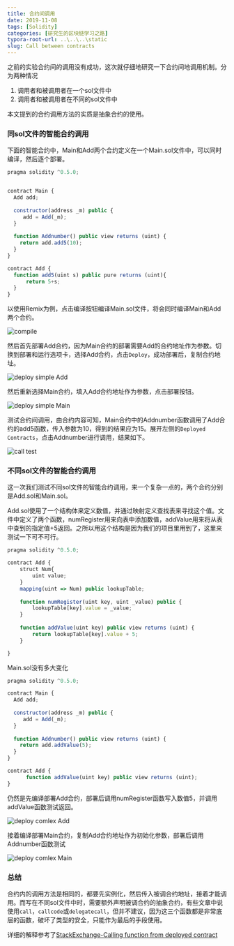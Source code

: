 ```yaml
---
title: 合约间调用
date: 2019-11-08
tags: [Solidity]
categories: [研究生的区块链学习之路]
typora-root-url: ..\..\..\static
slug: Call between contracts
---
```


之前的实验合约间的调用没有成功，这次就仔细地研究一下合约间地调用机制。分为两种情况

1. 调用者和被调用者在一个sol文件中
2. 调用者和被调用者在不同的sol文件中

本文提到的合约调用方法的实质是抽象合约的使用。

### 同sol文件的智能合约调用

下面的智能合约中，Main和Add两个合约定义在一个Main.sol文件中，可以同时编译，然后逐个部署。

```js
pragma solidity ^0.5.0;


contract Main {
  Add add;
  
  constructor(address _m) public {
     add = Add(_m);
  }
  
  function Addnumber() public view returns (uint) {
    return add.add5(10);
  }
}

contract Add {
  function add5(uint s) public pure returns (uint){
      return 5+s;
  }
}
```

以使用Remix为例，点击编译按钮编译Main.sol文件，将会同时编译Main和Add两个合约。

![compile](/images/智能合约-合约间调用/68472178-e6294d00-025a-11ea-8b4b-41a53b471c18.png)

 然后首先部署Add合约，因为Main合约的部署需要Add的合约地址作为参数。切换到部署和运行选项卡，选择Add合约，点击`Deploy`，成功部署后，复制合约地址。

![deploy simple Add ](/images/智能合约-合约间调用/68472256-0e18b080-025b-11ea-9a24-e324c82cd7b5.png)

然后重新选择Main合约，填入Add合约地址作为参数，点击部署按钮。

![deploy simple Main ](/images/智能合约-合约间调用/68472285-1a047280-025b-11ea-8bb5-a1fb5c65574e.png)

测试合约间调用，由合约内容可知，Main合约中的Addnumber函数调用了Add合约的add5函数，传入参数为10，得到的结果应为15。展开左侧的`Deployed Contracts`，点击Addnumber进行调用，结果如下。

![call test](/images/智能合约-合约间调用/68472220-f5a89600-025a-11ea-9d2a-b39c8e39a810.png)

### 不同sol文件的智能合约调用

这一次我们测试不同sol文件的智能合约调用，来一个复杂一点的，两个合约分别是Add.sol和Main.sol。

Add.sol使用了一个结构体来定义数值，并通过映射定义查找表来寻找这个值。文件中定义了两个函数，numRegister用来向表中添加数值，addValue用来将从表中查到的指定值+5返回。之所以用这个结构是因为我们的项目里用到了，这里来测试一下可不可行。

```js
pragma solidity ^0.5.0;

contract Add {
    struct Num{
        uint value;
    }
    mapping(uint => Num) public lookupTable;
    
    function numRegister(uint key, uint _value) public {
        lookupTable[key].value = _value;
    }
    
    function addValue(uint key) public view returns (uint) {
        return lookupTable[key].value + 5;
    }

}
```

Main.sol没有多大变化

```js
pragma solidity ^0.5.0;

contract Main {
  Add add;
  
  constructor(address _m) public {
     add = Add(_m);
  }
  
  function Addnumber() public view returns (uint) {
    return add.addValue(5);
  }
}

contract Add {
      function addValue(uint key) public view returns (uint);
}
```

仍然是先编译部署Add合约，部署后调用numRegister函数写入数值5，并调用addValue函数测试返回。

![deploy comlex Add](/images/智能合约-合约间调用/68472316-2d174280-025b-11ea-96a6-51af8dd4fd4c.png)

接着编译部署Main合约，复制Add合约地址作为初始化参数，部署后调用Addnumber函数测试

![deploy comlex Main](/images/智能合约-合约间调用/68472331-399b9b00-025b-11ea-933f-8c03ff95c55a.png)

### 总结

合约内的调用方法是相同的，都要先实例化，然后传入被调合约地址，接着才能调用。而写在不同sol文件中时，需要额外声明被调合约的抽象合约，有些文章中说使用`call`，`callcode`或`delegatecall`，但并不建议，因为这三个函数都是非常底层的函数，破坏了类型的安全，只能作为最后的手段使用。

详细的解释参考了[StackExchange-Calling function from deployed contract](https://ethereum.stackexchange.com/questions/9733/calling-function-from-deployed-contract)
